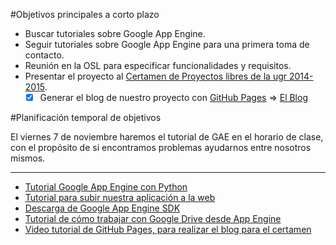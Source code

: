 #Objetivos principales a corto plazo
* Buscar tutoriales sobre Google App Engine.
* Seguir tutoriales sobre Google App Engine para una primera toma de contacto.
* Reunión en la OSL para especificar funcionalidades y requisitos.
* Presentar el proyecto al [Certamen de Proyectos libres de la ugr 2014-2015](http://osl.ugr.es/bases-de-los-premios-a-proyectos-libres-de-la-ugr/).
	- [X] Generar el blog de nuestro proyecto con [GitHub Pages](https://pages.github.com) => [El Blog](http://babeltowerteam.github.io/cloudsarao/)  

#Planificación temporal de objetivos

El viernes 7 de noviembre haremos el tutorial de GAE en el horario de clase, con el propósito de si encontramos problemas ayudarnos entre nosotros mismos.

- - -

* [Tutorial Google App Engine con Python](https://cloud.google.com/appengine/docs/python/gettingstartedpython27/introduction)
* [Tutorial para subir nuestra aplicación a la web](https://cloud.google.com/appengine/docs/python/gettingstartedpython27/uploading)
* [Descarga de Google App Engine SDK](https://cloud.google.com/appengine/downloads#Google_App_Engine_SDK_for_Python)
* [Tutorial de cómo trabajar con Google Drive desde App Engine](https://developers.google.com/drive/web/examples/python)
* [Video tutorial de GitHub Pages, para realizar el blog para el certamen](https://www.youtube.com/watch?v=4TrOCv5Kukk)

